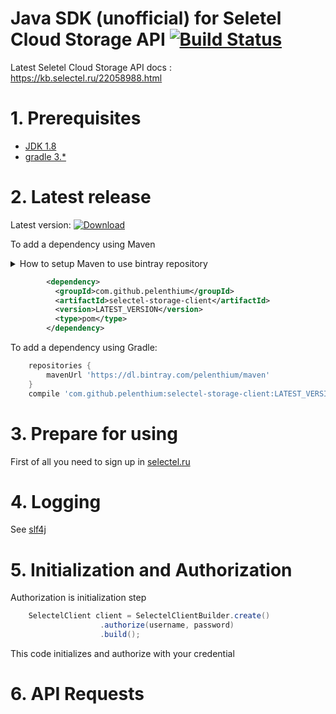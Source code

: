 # Java SDK (unofficial) for Seletel Cloud Storage API [![Build Status](https://travis-ci.org/pelenthium/selectel-storage-client.svg?branch=master)](https://travis-ci.org/pelenthium/selectel-storage-client)

Latest Seletel Cloud Storage API docs : https://kb.selectel.ru/22058988.html

# 1. Prerequisites
 - [JDK 1.8](http://www.oracle.com/technetwork/java/javase/downloads/index.html)
 - [gradle 3.*](https://gradle.org/)

# 2. Latest release
 
Latest version: [ ![Download](https://api.bintray.com/packages/pelenthium/maven/selectel-storage-client/images/download.svg) ](https://bintray.com/pelenthium/maven/selectel-storage-client/_latestVersion)

To add a dependency using Maven <details><summary>How to setup Maven to use bintray repository</summary>

You need to create ~/.m2/settings.xml with this code

```xml
 <?xml version="1.0" encoding="UTF-8" ?>
<settings xsi:schemaLocation='http://maven.apache.org/SETTINGS/1.0.0 http://maven.apache.org/xsd/settings-1.0.0.xsd'
          xmlns='http://maven.apache.org/SETTINGS/1.0.0' xmlns:xsi='http://www.w3.org/2001/XMLSchema-instance'>
   
    <profiles>
        <profile>
            <repositories>
                <repository>
                    <snapshots>
                        <enabled>false</enabled>
                    </snapshots>
                    <id>bintray-pelenthium-maven</id>
                    <name>bintray</name>
                    <url>https://dl.bintray.com/pelenthium/maven</url>
                </repository>
            </repositories>
            <pluginRepositories>
                <pluginRepository>
                    <snapshots>
                        <enabled>false</enabled>
                    </snapshots>
                    <id>bintray-pelenthium-maven</id>
                    <name>bintray-plugins</name>
                    <url>https://dl.bintray.com/pelenthium/maven</url>
                </pluginRepository>
            </pluginRepositories>
            <id>bintray</id>
        </profile>
    </profiles>
    <activeProfiles>
        <activeProfile>bintray</activeProfile>
    </activeProfiles>
</settings>
 ```
</details>

```xml
        <dependency>
          <groupId>com.github.pelenthium</groupId>
          <artifactId>selectel-storage-client</artifactId>
          <version>LATEST_VERSION</version>
          <type>pom</type>
        </dependency>
```
To add a dependency using Gradle:
    
```groovy
    repositories {
        mavenUrl 'https://dl.bintray.com/pelenthium/maven'
    }
    compile 'com.github.pelenthium:selectel-storage-client:LATEST_VERSION'
```

# 3. Prepare for using

First of all you need to sign up in [selectel.ru](https://selectel.ru/services/cloud/storage/?ref_code=3267936d99)

# 4. Logging

See [slf4j](http://www.slf4j.org/manual.html#swapping)

# 5. Initialization and Authorization

Authorization is initialization step

```java
    SelectelClient client = SelectelClientBuilder.create()
                    .authorize(username, password)
                    .build();
 ```
This code initializes and authorize with your credential



# 6. API Requests


